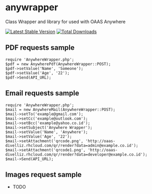# anywrapper

Class Wrapper and library for used with OAAS Anywhere

[![Latest Stable Version](https://poser.pugx.org/anywhere/wrapper/v/stable)](https://packagist.org/packages/anywhere/wrapper)
[![Total Downloads](https://poser.pugx.org/anywhere/wrapper/downloads)](https://packagist.org/packages/anywhere/wrapper)

## PDF requests sample
```
require 'AnywhereWrapper.php';
$pdf = new AnywherePdf(AnywhereWrapper::POST);
$pdf->setValue('Name', 'Someone');
$pdf->setValue('Age', '22');
$pdf->Send(API_URL);
```

## Email requests sample
```
require 'AnywhereWrapper.php';
$mail = new AnywhereMail(AnywhereWrapper::POST);
$mail->setTo('example@gmail.com');
$mail->setCc('example@outlook.com');
$mail->setBcc('example@yahoo.co.id');
$mail->setSubject('Anywhere Wrapper');
$mail->setValue('Name', 'Anywhere');
$mail->setValue('Age', '22');
$mail->setAttachment('qrcode.png', 'http://oaas-divelliz.rhcloud.com/qr/render?data=admin@example.co.id');
$mail->setAttachment('qrcode1.png', 'http://oaas-divelliz.rhcloud.com/qr/render?data=developer@example.co.id');
$mail->Send(API_URL);
```

## Images request sample
* TODO